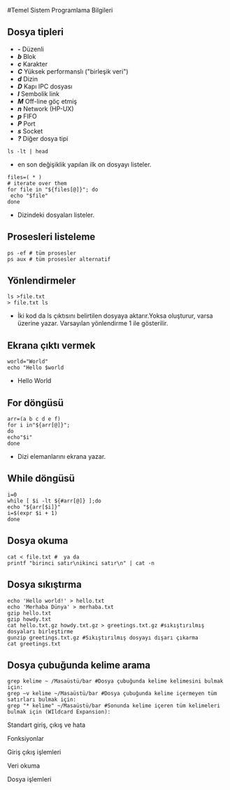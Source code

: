 #Temel Sistem Programlama Bilgileri

## Dosya tipleri
* ***-*** Düzenli
* ***b*** Blok
* ***c*** Karakter
* ***C*** Yüksek performanslı ("birleşik veri")
* ***d*** Dizin
* ***D*** Kapı IPC dosyası
* ***l*** Sembolik link
* ***M*** Off-line göç etmiş
* ***n*** Network (HP-UX)
* ***p*** FIFO
* ***P*** Port
* ***s*** Socket
* ***?*** Diğer dosya tipi

```
ls -lt | head
```
* en son değişiklik yapılan ilk on dosyayı  listeler.

```
files=( * )
# iterate over them
for file in "${files[@]}"; do
 echo "$file"
done
```
* Dizindeki dosyaları listeler.

## Prosesleri listeleme

```
ps -ef # tüm prosesler
ps aux # tüm prosesler alternatif
```

## Yönlendirmeler
```
ls >file.txt
> file.txt ls
```
* İki kod da ls çıktısını belirtilen dosyaya aktarır.Yoksa oluşturur, varsa üzerine yazar. Varsayılan yönlendirme 1 ile gösterilir.

## Ekrana çıktı vermek
```
world="World"
echo "Hello $world
```

* Hello World

## For döngüsü

```
arr=(a b c d e f)
for i in"${arr[@]}";
do
echo"$i"
done
```
* Dizi elemanlarını ekrana yazar.

## While döngüsü
```
i=0
while [ $i -lt ${#arr[@]} ];do
echo "${arr[$i]}"
i=$(expr $i + 1)
done
```

## Dosya okuma
```
cat < file.txt #  ya da
printf "birinci satır\nikinci satır\n" | cat -n
```

## Dosya sıkıştırma
```
echo 'Hello world!' > hello.txt
echo 'Merhaba Dünya' > merhaba.txt
gzip hello.txt
gzip howdy.txt
cat hello.txt.gz howdy.txt.gz > greetings.txt.gz #sıkıştırılmış dosyaları birleştirme
gunzip greetings.txt.gz #Sıkıştırılmış dosyayı dışarı çıkarma
cat greetings.txt
```

## Dosya çubuğunda kelime arama
```
grep kelime ~ /Masaüstü/bar #Dosya çubuğunda kelime kelimesini bulmak için:
grep –v kelime ~/Masaüstü/bar #Dosya çubuğunda kelime içermeyen tüm satırları bulmak için:
grep "* kelime" ~/Masaüstü/bar #Sonunda kelime içeren tüm kelimeleri bulmak için (WIldcard Expansion):
```

Standart giriş, çıkış ve hata

Fonksiyonlar

Giriş çıkış işlemleri

Veri okuma

Dosya işlemleri
